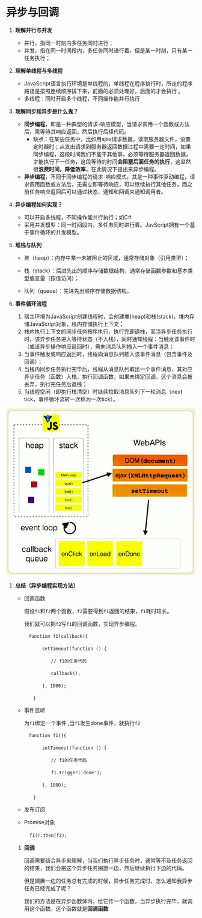 # 异步与回调

1. **理解并行与并发**

   - 并行，指同一时刻内多任务同时进行；
   - 并发，指在同一时间段内，多任务同时进行着，但是某一时刻，只有某一任务执行；
2. **理解单线程与多线程** 

   - JavaScript语言执行环境是单线程的，单线程在程序执行时，所走的程序路径是按照连续顺序排下来，前面的必须处理好，后面的才会执行 。
   - 多线程：同时开启多个线程，不同操作能并行执行 
3. **理解同步和异步是什么鬼？**

   - **同步编程**，即是一种典型的请求-响应模型，当请求调用一个函数或方法后，需等待其响应返回，然后执行后续代码。
     - 缺点：在某些任务中，比如用ajax请求数据，读取服务器文件，设置定时器时；从发出请求到服务器返回数据过程中需要一定时间，如果同步编程，这段时间我们不能干其他事，必须等待服务器返回数据，才能执行下一任务，这段等待的时间**会阻塞后面任务的执行**，这显然很**浪费时间，降低效率**，在此情况下提出来异步编程。
   -  **异步编程**，不同于同步编程的请求-响应模式，其是一种事件驱动编程，请求调用函数或方法后，无需立即等待响应，可以继续执行其他任务，而之前任务响应返回后可以通过状态、通知和回调来通知调用者。 
4. **异步编程如何实现？**

   - 可以开启多线程，不同操作能并行执行；如C# 
   - 采用并发模型：同一时间段内，多任务同时进行着。JavScript拥有一个基于事件循环的并发模型。 
5. **堆栈与队列**

   - 堆（heap）：内存中某一未被阻止的区域，通常存储对象（引用类型）；

   - 栈（stack）：后进先出的顺序存储数据结构，通常存储函数参数和基本类型值变量（按值访问）；

   - 队列（queue）：先进先出顺序存储数据结构。
6. **事件循环流程**
    1. 宿主环境为JavaScript创建线程时，会创建堆(heap)和栈(stack)，堆内存储JavaScript对象，栈内存储执行上下文；
    2. 栈内执行上下文的同步任务按序执行，执行完即退栈，而当异步任务执行时，该异步任务进入等待状态（不入栈），同时通知线程：当触发该事件时（或该异步操作响应返回时），需向消息队列插入一个事件消息；
    3. 当事件触发或响应返回时，线程向消息队列插入该事件消息（包含事件及回调）；
    4. 当栈内同步任务执行完毕后，线程从消息队列取出一个事件消息，其对应异步任务（函数）入栈，执行回调函数，如果未绑定回调，这个消息会被丢弃，执行完任务后退栈；
    5. 当线程空闲（即执行栈清空）时继续拉取消息队列下一轮消息（next tick，事件循环流转一次称为一次tick）。

![图片](./异步/1.jpg) 

1. **总结（异步编程实现方法）**

   - 回调函数

     假设`f1`和`f2`两个函数，`f2`需要得到`f1`返回的结果，`f1`耗时较长。

     我们就可以把`f2`写`f1`的回调函数，实现异步编程。

     ```
     　function f1(callback){
     
     　　　　setTimeout(function () {
     
     　　　　　　// f1的任务代码
     
     　　　　　　callback();
     
     　　　　}, 1000);
     
     　　}
     ```

     

   - 事件监听

     为`f1`绑定一个事件 ,当`f1`发生done事件，就执行`f2 `

     ```
     　function f1(){
     
     　　　　setTimeout(function () {
     
     　　　　　　// f1的任务代码
     
     　　　　　　f1.trigger('done');
     
     　　　　}, 1000);
     
     　　}
     ```

     

   - 发布订阅

   - Promise对象

     　```f1().then(f2); ```

   1. **回调**

      回调需要结合异步来理解，当我们执行异步任务时，通常等不及任务返回的结果，我们会把这个异步任务搁置一边，然后继续执行下边的代码。

      但是搁置一边的任务总有完成的时候，异步任务完成时，怎么通知我异步任务已经完成了呢？

      我们的方法是在异步函数体内，给它传一个函数，当异步执行完毕，就调用这个函数。这个函数就是**回调函数**

